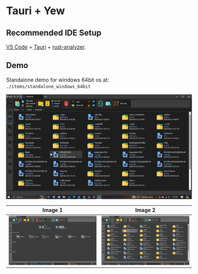 # Tauri + Yew


## Recommended IDE Setup

[VS Code](https://code.visualstudio.com/) + [Tauri](https://marketplace.visualstudio.com/items?itemName=tauri-apps.tauri-vscode) + [rust-analyzer](https://marketplace.visualstudio.com/items?itemName=rust-lang.rust-analyzer).


## Demo

Standalone demo for windows 64bit os at: `./items/standalone_windows_64bit`

!["Polish Color Theme"](items/shot3.png)

| Image 1 | Image 2 |
|---|---|
| !["Home menu"](items/shot1.png) | !["Explorer Menu"](items/shot2.png) |